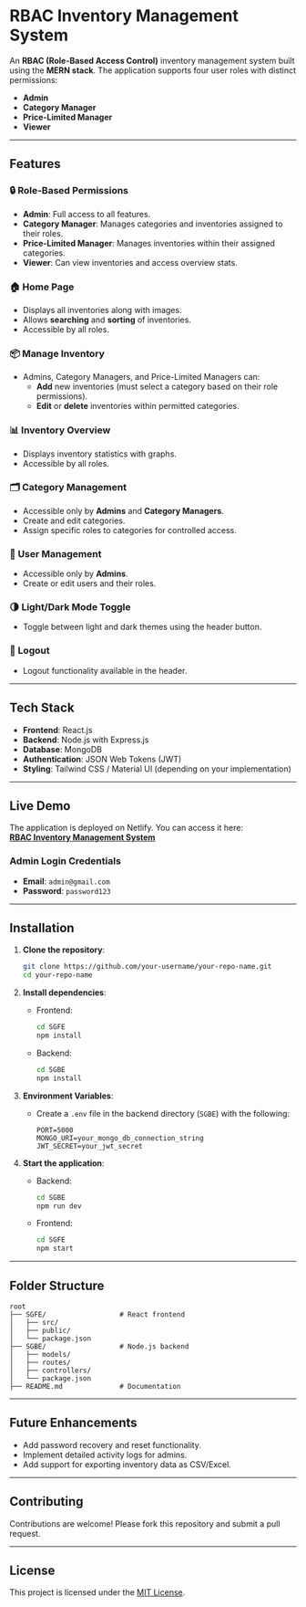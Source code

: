 # RBAC Inventory Management System

An **RBAC (Role-Based Access Control)** inventory management system built using the **MERN stack**. The application supports four user roles with distinct permissions:

- **Admin**
- **Category Manager**
- **Price-Limited Manager**
- **Viewer**

---

## Features

### 🔒 Role-Based Permissions
- **Admin**: Full access to all features.
- **Category Manager**: Manages categories and inventories assigned to their roles.
- **Price-Limited Manager**: Manages inventories within their assigned categories.
- **Viewer**: Can view inventories and access overview stats.

### 🏠 Home Page
- Displays all inventories along with images.
- Allows **searching** and **sorting** of inventories.
- Accessible by all roles.

### 📦 Manage Inventory
- Admins, Category Managers, and Price-Limited Managers can:
  - **Add** new inventories (must select a category based on their role permissions).
  - **Edit** or **delete** inventories within permitted categories.

### 📊 Inventory Overview
- Displays inventory statistics with graphs.
- Accessible by all roles.

### 🗂️ Category Management
- Accessible only by **Admins** and **Category Managers**.
- Create and edit categories.
- Assign specific roles to categories for controlled access.

### 👥 User Management
- Accessible only by **Admins**.
- Create or edit users and their roles.

### 🌗 Light/Dark Mode Toggle
- Toggle between light and dark themes using the header button.

### 🚪 Logout
- Logout functionality available in the header.

---

## Tech Stack

- **Frontend**: React.js
- **Backend**: Node.js with Express.js
- **Database**: MongoDB
- **Authentication**: JSON Web Tokens (JWT)
- **Styling**: Tailwind CSS / Material UI (depending on your implementation)

---

## Live Demo

The application is deployed on Netlify. You can access it here:  
**[RBAC Inventory Management System](https://stkgaurd.netlify.app)**  

### Admin Login Credentials
- **Email**: `admin@gmail.com`  
- **Password**: `password123`

---

## Installation

1. **Clone the repository**:
   ```bash
   git clone https://github.com/your-username/your-repo-name.git
   cd your-repo-name
   ```

2. **Install dependencies**:
   - Frontend:
     ```bash
     cd SGFE
     npm install
     ```
   - Backend:
     ```bash
     cd SGBE
     npm install
     ```

3. **Environment Variables**:
   - Create a `.env` file in the backend directory (`SGBE`) with the following:
     ```
     PORT=5000
     MONGO_URI=your_mongo_db_connection_string
     JWT_SECRET=your_jwt_secret
     ```

4. **Start the application**:
   - Backend:
     ```bash
     cd SGBE
     npm run dev
     ```
   - Frontend:
     ```bash
     cd SGFE
     npm start
     ```

---

## Folder Structure

```plaintext
root
├── SGFE/                  # React frontend
│   ├── src/
│   ├── public/
│   └── package.json
├── SGBE/                  # Node.js backend
│   ├── models/
│   ├── routes/
│   ├── controllers/
│   └── package.json
├── README.md              # Documentation
```

---

## Future Enhancements

- Add password recovery and reset functionality.
- Implement detailed activity logs for admins.
- Add support for exporting inventory data as CSV/Excel.

---

## Contributing

Contributions are welcome! Please fork this repository and submit a pull request.

---

## License

This project is licensed under the [MIT License](LICENSE).
